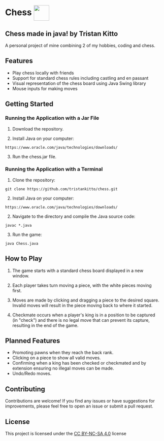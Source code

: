 # Chess <img src=https://raw.githubusercontent.com/tristankitto/Chess/main/src/chessicon.png height = "50" align = "center">

## Chess made in java! by Tristan Kitto

A personal project of mine combining 2 of my hobbies, coding and chess.

## Features

- Play chess locally with friends
- Support for standard chess rules including castling and en passant
- Visual representation of the chess board using Java Swing library
- Mouse inputs for making moves

## Getting Started

### Running the Application with a Jar File

1. Download the repository.

2. Install Java on your computer:

```
https://www.oracle.com/java/technologies/downloads/
```

3. Run the chess.jar file.


### Running the Application with a Terminal

1. Clone the repository:
```shell
git clone https://github.com/tristankitto/chess.git
```

2. Install Java on your computer:

```
https://www.oracle.com/java/technologies/downloads/
```

2. Navigate to the directory and compile the Java source code:
```shell
javac *.java
```

3. Run the game:
```shell
java Chess.java
```

## How to Play

1. The game starts with a standard chess board displayed in a new window.

2. Each player takes turn moving a piece, with the white pieces moving first.

3. Moves are made by clicking and dragging a piece to the desired square. Invalid moves will result in the piece moving back to where it started.

4. Checkmate occurs when a player's king is in a position to be captured (in "check") and there is no legal move that can prevent its capture, resulting in the end of the game.

## Planned Features
- Promoting pawns when they reach the back rank.
- Clicking on a piece to show all valid moves.
- Confirming when a king has been checked or checkmated and by extension ensuring no illegal moves can be made.
- Undo/Redo moves.

## Contributing
Contributions are welcome! If you find any issues or have suggestions for improvements, please feel free to open an issue or submit a pull request.

## License
This project is licensed under the [CC BY-NC-SA 4.0](https://creativecommons.org/licenses/by-nc-sa/4.0/) license
